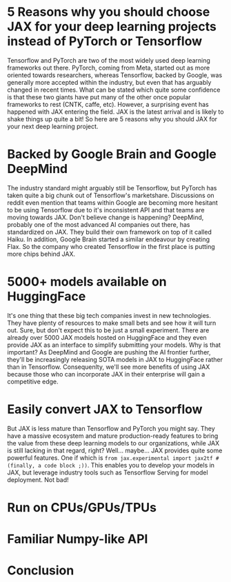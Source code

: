 # 5 Reasons why you should choose JAX for your deep learning projects instead of PyTorch or Tensorflow

Tensorflow and PyTorch are two of the most widely used deep learning frameworks out there. PyTorch, coming from Meta, started out as more oriented towards researchers, whereas Tensorflow, backed by Google, was generally more accepted within the industry, but even that has arguably changed in recent times. What can be stated which quite some confidence is that these two giants have put many of the other once popular frameworks to rest (CNTK, caffe, etc). However, a surprising event has happened with JAX entering the field. JAX is the latest arrival and is likely to shake things up quite a bit! So here are 5 reasons why you should JAX for your next deep learning project.

# Backed by Google Brain and Google DeepMind
The industry standard might arguably still be Tensorflow, but PyTorch has taken quite a big chunk out of Tensorflow's marketshare. Discussions on reddit even mention that teams within Google are becoming more hesitant to be using Tensorflow due to it's inconsistent API and that teams are moving towards JAX. Don't believe change is happening? DeepMind, probably one of the most advanced AI companies out there, has standardized on JAX. They build their own framework on top of it called Haiku. In addition, Google Brain started a similar endeavour by creating Flax. So the company who created Tensorflow in the first place is putting more chips behind JAX.

# 5000+ models available on HuggingFace
It's one thing that these big tech companies invest in new technologies. They have plenty of resources to make small bets and see how it will turn out. Sure, but don't expect this to be just a small experiment. There are already over 5000 JAX models hosted on HuggingFace and they even provide JAX as an interface to simplify submitting your models. Why is that important? As DeepMind and Google are pushing the AI frontier further, they'll be increasingly releasing SOTA models in JAX to HuggingFace rather than in Tensorflow. Consequenlty, we'll see more benefits of using JAX because those who can incorporate JAX in their enterprise will gain a competitive edge.

# Easily convert JAX to Tensorflow
But JAX is less mature than Tensorflow and PyTorch you might say. They have a massive ecosystem and mature production-ready features to bring the value from these deep learning models to our organizations, while JAX is still lacking in that regard, right? Well... maybe... JAX provides quite some powerful features. One if which is `from jax.experimental import jax2tf #(finally, a code block ;))`. This enables you to develop your models in JAX, but leverage industry tools such as Tensorflow Serving for model deployment. Not bad!

# Run on CPUs/GPUs/TPUs


# Familiar Numpy-like API

# Conclusion